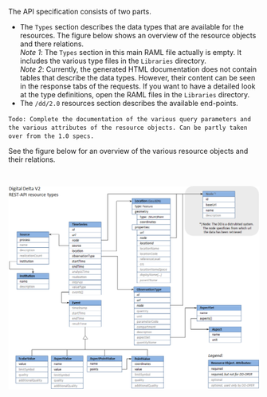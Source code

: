 The API specification consists of two parts.  

* The `Types` section describes the data types that are available for the resources. The figure below shows an overview of the resource objects and there relations.  
_Note 1_: The `Types` section in this main RAML file actually is empty. It includes the various type files in the `Libraries` directory.  
_Note 2_: Currently, the generated HTML documentation does not contain tables that describe the data types. However, their content can be seen in the response tabs of the requests. If you want to have a detailed look at the type definitions, open the RAML files in the `Libraries` directory.
* The `/dd/2.0` resources section describes the available end-points.

`Todo: Complete the documentation of the various query parameters and the various attributes of the resource objects. Can be partly taken over from the 1.0 specs.`

See the figure below for an overview of the various resource objects and their relations.

<p/>
&nbsp;
<p/>

<img src="https://github.com/DigitaleDeltaOrg/dd-api-spec/blob/2.0/Documentation/DD-API-2.0-resource-objects.png?raw=true"/>
